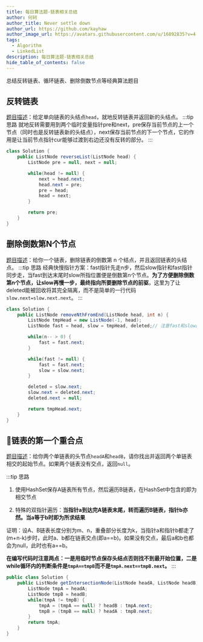 ```yaml
---
title: 每日算法题-链表相关总结
author: 何轲
author_title: Never settle down
author_url: https://github.com/kayhaw
author_image_url: https://avatars.githubusercontent.com/u/16892835?v=4
tags: 
  - Algorithm
  - LinkedList
description: 每日算法题-链表相关总结
hide_table_of_contents: false
---
```


总结反转链表、循环链表、删除倒数节点等经典算法题目
<!--truncate-->

## 反转链表

[题目描述](https://leetcode-cn.com/problems/reverse-linked-list/)：给定单向链表的头结点`head`，就地反转链表并返回新的头结点。
:::tip 思路
就地反转需要用到两个临时变量指针pre和next，pre保存当前节点的上一个节点（同时也是反转链表新的头结点），next保存当前节点的下一个节点，它的作用是让当前节点指针cur能够过渡到右边还没有反转的部分。
:::

```java
class Solution {
    public ListNode reverseList(ListNode head) {
        ListNode pre = null, next = null;

        while(head != null) {
            next = head.next;
            head.next = pre;
            pre = head;
            head = next;
        }

        return pre;
    }
}
```

## 删除倒数第N个节点

[题目描述](https://leetcode-cn.com/problems/remove-nth-node-from-end-of-list/)：给你一个链表，删除链表的倒数第 n 个结点，并且返回链表的头结点。
:::tip 思路
经典快慢指针方案：fast指针先走n步，然后slow指针和fast指针同步走，当fast到达末尾时slow所指位置便是倒数第n个节点。**为了方便删除倒数第n个节点，让slow再慢一步，最终指向所要删除节点的前驱**，这里为了让deleted能被回收将其完全隔离，而不是简单的一行代码`slow.next=slow.next.next`。
:::

```java {4}
class Solution {
    public ListNode removeNthFromEnd(ListNode head, int n) {
        ListNode tmpHead = new ListNode(-1, head);
        ListNode fast = head, slow = tmpHead, deleted;// 注意fast和slow的起始位置不同

        while(n-- > 0) {
            fast = fast.next;
        }

        while(fast != null) {
            fast = fast.next;
            slow = slow.next;
        }

        deleted = slow.next;
        slow.next = deleted.next;
        deleted.next = null;

        return tmpHead.next;
    }
}
```

## :banana:链表的第一个重合点

[题目描述](https://leetcode-cn.com/problems/intersection-of-two-linked-lists/)：给你两个单链表的头节点`headA`和`headB`，请你找出并返回两个单链表相交的起始节点。如果两个链表没有交点，返回`null`。

:::tip 思路

1. 使用HashSet保存A链表所有节点，然后遍历B链表，在HashSet中包含的即为相交节点

2. 特殊的双指针遍历：**当指针a到达完A链表末尾，转而遍历B链表，指针b亦然。当a等于b时即为所求结果**
  
证明：设A、B链表长度分别为m、n，重叠部分长度为k，当指针a和指针b都走了(m+n-k)步时，此时a、b都在链表交点(即a==b)。如果没有交点，最后a和b也都会为null，此时也有a==b。

**在编写代码时注意两点：一是用临时节点保存头结点否则找不到最开始位置，二是while循环内的判断条件是`tmpA==tmpB`而不是`tmpA.next==tmpB.next`。**
:::

```java
public class Solution {
    public ListNode getIntersectionNode(ListNode headA, ListNode headB) {
        ListNode tmpA = headA;
        ListNode tmpB = headB;
        while(tmpA != tmpB) {
            tmpA = (tmpA == null) ? headB : tmpA.next;
            tmpB = (tmpB == null) ? headA : tmpB.next;
        }
        return tmpA;
    }
}
```
